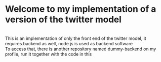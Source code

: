 # Welcome to my implementation of a version of the twitter model
<br>
This is an implementation of only the front end of the twitter model, it requires backend as well, node js is used as backend software
<br>
To access that, there is another repository named dummy-backend on my profile, run it together with the code in this
